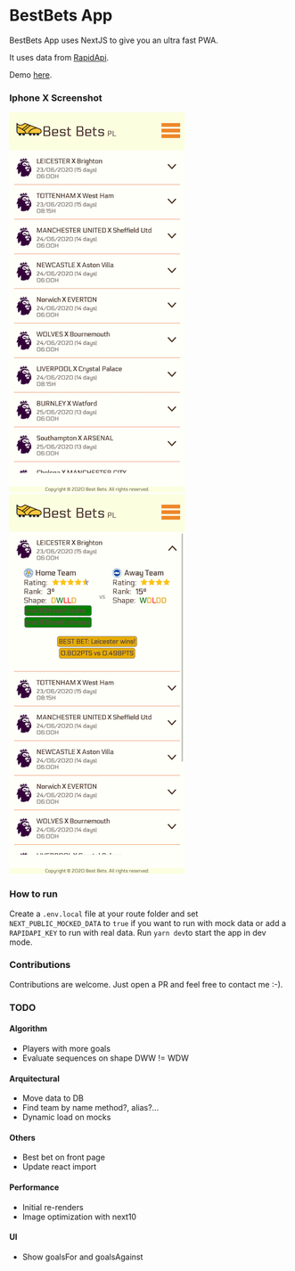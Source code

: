 # BestBets App

BestBets App uses NextJS to give you an ultra fast PWA.

It uses data from [RapidApi](https://rapidapi.com/).

Demo [here](https://best-bets.vercel.app/).

### Iphone X Screenshot

![IphoneX Screen Shot](./screenshots/iPhoneX_v1.png)
![IphoneX Screen Shot Collapsed](./screenshots/iPhoneX_v1_collapsed.png)

### How to run

Create a `.env.local` file at your route folder and set `NEXT_PUBLIC_MOCKED_DATA` to `true` if you want to run with mock data
or add a `RAPIDAPI_KEY` to run with real data. Run `yarn dev`to start the app in dev mode.

### Contributions

Contributions are welcome. Just open a PR and feel free to contact me :-).

### TODO

#### Algorithm
- Players with more goals
- Evaluate sequences on shape DWW != WDW

#### Arquitectural
- Move data to DB
- Find team by name method?, alias?...
- Dynamic load on mocks

#### Others
- Best bet on front page
- Update react import 

#### Performance
- Initial re-renders
- Image optimization with next10
<!-- Warning: You have opted-out of Automatic Static Optimization due to `getInitialProps` in `pages/_app`. This does not opt-out pages with `getStaticProps`
Read more: https://err.sh/next.js/opt-out-auto-static-optimization -->

#### UI
- Show goalsFor and goalsAgainst
